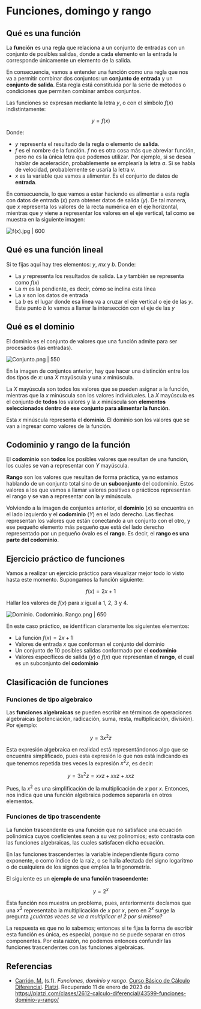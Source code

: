 # Funciones, domingo y rango

## Qué es una función

La **función** es una regla que relaciona a un conjunto de entradas con un conjunto de posibles salidas, donde a cada elemento en la entrada le corresponde únicamente un elemento de la salida.

En consecuencia, vamos a entender una función como una regla que nos va a permitir combinar dos conjuntos: un **conjunto de entrada** y un **conjunto de salida**. Esta regla está constituida por la serie de métodos o condiciones que permiten combinar ambos conjuntos.

Las funciones se expresan mediante la letra $y$, o con el símbolo $f(x)$ indistintamente:

$$y = f(x)$$

Donde:  
- $y$ representa el resultado de la regla o elemento de **salida**.
- $f$ es el nombre de la función. $f$ no es otra cosa más que abreviar función, pero no es la única letra que podemos utilizar. Por ejemplo, si se desea hablar de aceleración, probablemente se emplearía la letra $a$. Si se habla de velocidad, probablemente se usaría la letra $v$.
- $x$ es la variable que vamos a alimentar. Es el conjunto de datos de **entrada**.

En consecuencia, lo que vamos a estar haciendo es alimentar a esta regla con datos de entrada $(x)$ para obtener datos de salida $(y)$. De tal manera, que $x$ representa los valores de la recta numérica en el eje horizontal, mientras que $y$ viene a representar los valores en el eje vertical, tal como se muestra en la siguiente imagen:

![f(x).jpg | 600](https://cdn.document360.io/da52b302-22aa-4a71-9908-ba18e68ffee7/Images/Documentation/f%28x%29.jpg)

## Qué es una función lineal

Si te fijas aquí hay tres elementos: $y$, $mx$ y $b$. Donde:

-   La $y$ representa los resultados de salida. La $y$ también se representa como $f(x)$
-   La $m$ es la pendiente, es decir, cómo se inclina esta línea
-   La $x$ son los datos de entrada
-   La $b$ es el lugar donde esa línea va a cruzar el eje vertical o eje de las $y$. Este punto $b$ lo vamos a llamar la intersección con el eje de las $y$

## Qué es el dominio

El dominio es el conjunto de valores que una función admite para ser procesados (las entradas).

![Conjunto.png | 550](https://cdn.document360.io/da52b302-22aa-4a71-9908-ba18e68ffee7/Images/Documentation/Conjunto.png)

En la imagen de conjuntos anterior, hay que hacer una distinción entre los dos tipos de $x$: una $X$ mayúscula y una $x$ minúscula.

La $X$ mayúscula son todos los valores que se pueden asignar a la función, mientras que la $x$ minúscula son los valores individuales. La $X$ mayúscula es el conjunto de **todos** los valores y la $x$ minúscula son **elementos seleccionados dentro de ese conjunto para alimentar la función**.

Esta $x$ minúscula representa el **dominio**. El dominio son los valores que se van a ingresar como valores de la función.

## Codominio y rango de la función

El **codominio** son **todos** los posibles valores que resultan de una función, los cuales se van a representar con $Y$ mayúscula.

**Rango** son los valores que resultan de forma práctica, ya no estamos hablando de un conjunto total sino de un **subconjunto** del codominio. Estos valores a los que vamos a llamar valores positivos o prácticos representan el rango y se van a representar con la $y$ minúscula.

Volviendo a la imagen de conjuntos anterior, el **dominio** $(x)$ se encuentra en el lado izquierdo y el **codominio** $(Y)$ en el lado derecho. Las flechas representan los valores que están conectando a un conjunto con el otro, y ese pequeño elemento más pequeño que está del lado derecho representado por un pequeño óvalo es el **rango**. Es decir, el **rango es una parte del codominio**.

## Ejercicio práctico de funciones

Vamos a realizar un ejercicio práctico para visualizar mejor todo lo visto hasta este momento. Supongamos la función siguiente:

$$f(x) = 2x + 1$$

Hallar los valores de $f(x)$ para $x$ igual a 1, 2, 3 y 4.

![Dominio. Codominio. Rango.png | 650](https://cdn.document360.io/da52b302-22aa-4a71-9908-ba18e68ffee7/Images/Documentation/Dominio.%20Codominio.%20Rango.png)

En este caso práctico, se identifican claramente los siguientes elementos:

-   La función $f(x) = 2x + 1$
-   Valores de entrada $x$ que conforman el conjunto del dominio
-   Un conjunto de 10 posibles salidas conformado por el **codominio**
-   Valores específicos de salida $(y)$ o $f(x)$ que representan el **rango**, el cual es un subconjunto del **codominio**

## Clasificación de funciones

### Funciones de tipo algebraico

Las **funciones algebraicas** se pueden escribir en términos de operaciones algebraicas (potenciación, radicación, suma, resta, multiplicación, división). Por ejemplo:

$$y = 3x^2 z$$

Esta expresión algebraica en realidad está representándonos algo que se encuentra simplificado, pues esta expresión lo que nos está indicando es que tenemos repetida tres veces la expresión $x^2z$, es decir:

$$y = 3x^2 z = xxz + xxz + xxz$$

Pues, la $x^2$ es una simplificación de la multiplicación de $x$ por $x$. Entonces, nos indica que una función algebraica podemos separarla en otros elementos.

### Funciones de tipo trascendente

La función trascendente es una función que no satisface una ecuación polinómica cuyos coeficientes sean a su vez polinomios; esto contrasta con las funciones algebraicas, las cuales satisfacen dicha ecuación.

En las funciones trascendentes la variable independiente figura como exponente, o como índice de la raíz, o se halla afectada del signo logaritmo o de cualquiera de los signos que emplea la trigonometría.

El siguiente es un **ejemplo de una función trascendente:**

$$y = 2^x$$

Esta función nos muestra un problema, pues, anteriormente decíamos que una $x^2$ representaba la multiplicación de $x$ por $x$, pero en $2^x$ surge la pregunta _¿cuántas veces se va a multiplicar el 2 por sí mismo?_

La respuesta es que no lo sabemos; entonces si te fijas la forma de escribir esta función es única, es especial, porque no se puede separar en otros componentes. Por esta razón, no podemos entonces confundir las funciones trascendentes con las funciones algebraicas.

<div style="page-break-after: always;"></div>

## Referencias

- [Carrión, M.](https://platzi.com/profes/mcarrion/) (s.f). _Funciones, dominio y rango_. [Curso Básico de Cálculo Diferencial](https://platzi.com/cursos/calculo-diferencial/). [Platzi](https://platzi.com/). Recuperado 11 de enero de 2023 de https://platzi.com/clases/2612-calculo-diferencial/43599-funciones-dominio-y-rango/
